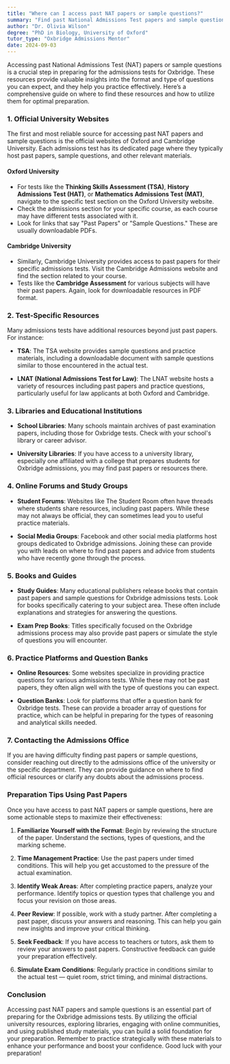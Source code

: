 ```yaml
---
title: "Where can I access past NAT papers or sample questions?"
summary: "Find past National Admissions Test papers and sample questions on the official Oxford and Cambridge University websites for effective test preparation."
author: "Dr. Olivia Wilson"
degree: "PhD in Biology, University of Oxford"
tutor_type: "Oxbridge Admissions Mentor"
date: 2024-09-03
---
```


Accessing past National Admissions Test (NAT) papers or sample questions is a crucial step in preparing for the admissions tests for Oxbridge. These resources provide valuable insights into the format and type of questions you can expect, and they help you practice effectively. Here’s a comprehensive guide on where to find these resources and how to utilize them for optimal preparation.

### 1. **Official University Websites**

The first and most reliable source for accessing past NAT papers and sample questions is the official websites of Oxford and Cambridge University. Each admissions test has its dedicated page where they typically host past papers, sample questions, and other relevant materials.

#### **Oxford University**
- For tests like the **Thinking Skills Assessment (TSA)**, **History Admissions Test (HAT)**, or **Mathematics Admissions Test (MAT)**, navigate to the specific test section on the Oxford University website.
- Check the admissions section for your specific course, as each course may have different tests associated with it.
- Look for links that say "Past Papers" or "Sample Questions." These are usually downloadable PDFs.

#### **Cambridge University**
- Similarly, Cambridge University provides access to past papers for their specific admissions tests. Visit the Cambridge Admissions website and find the section related to your course.
- Tests like the **Cambridge Assessment** for various subjects will have their past papers. Again, look for downloadable resources in PDF format.

### 2. **Test-Specific Resources**

Many admissions tests have additional resources beyond just past papers. For instance:

- **TSA**: The TSA website provides sample questions and practice materials, including a downloadable document with sample questions similar to those encountered in the actual test.
  
- **LNAT (National Admissions Test for Law)**: The LNAT website hosts a variety of resources including past papers and practice questions, particularly useful for law applicants at both Oxford and Cambridge.

### 3. **Libraries and Educational Institutions**

- **School Libraries**: Many schools maintain archives of past examination papers, including those for Oxbridge tests. Check with your school's library or career advisor.
  
- **University Libraries**: If you have access to a university library, especially one affiliated with a college that prepares students for Oxbridge admissions, you may find past papers or resources there.

### 4. **Online Forums and Study Groups**

- **Student Forums**: Websites like The Student Room often have threads where students share resources, including past papers. While these may not always be official, they can sometimes lead you to useful practice materials.
  
- **Social Media Groups**: Facebook and other social media platforms host groups dedicated to Oxbridge admissions. Joining these can provide you with leads on where to find past papers and advice from students who have recently gone through the process.

### 5. **Books and Guides**

- **Study Guides**: Many educational publishers release books that contain past papers and sample questions for Oxbridge admissions tests. Look for books specifically catering to your subject area. These often include explanations and strategies for answering the questions.

- **Exam Prep Books**: Titles specifically focused on the Oxbridge admissions process may also provide past papers or simulate the style of questions you will encounter.

### 6. **Practice Platforms and Question Banks**

- **Online Resources**: Some websites specialize in providing practice questions for various admissions tests. While these may not be past papers, they often align well with the type of questions you can expect.

- **Question Banks**: Look for platforms that offer a question bank for Oxbridge tests. These can provide a broader array of questions for practice, which can be helpful in preparing for the types of reasoning and analytical skills needed.

### 7. **Contacting the Admissions Office**

If you are having difficulty finding past papers or sample questions, consider reaching out directly to the admissions office of the university or the specific department. They can provide guidance on where to find official resources or clarify any doubts about the admissions process.

### Preparation Tips Using Past Papers

Once you have access to past NAT papers or sample questions, here are some actionable steps to maximize their effectiveness:

1. **Familiarize Yourself with the Format**: Begin by reviewing the structure of the paper. Understand the sections, types of questions, and the marking scheme.

2. **Time Management Practice**: Use the past papers under timed conditions. This will help you get accustomed to the pressure of the actual examination.

3. **Identify Weak Areas**: After completing practice papers, analyze your performance. Identify topics or question types that challenge you and focus your revision on those areas.

4. **Peer Review**: If possible, work with a study partner. After completing a past paper, discuss your answers and reasoning. This can help you gain new insights and improve your critical thinking.

5. **Seek Feedback**: If you have access to teachers or tutors, ask them to review your answers to past papers. Constructive feedback can guide your preparation effectively.

6. **Simulate Exam Conditions**: Regularly practice in conditions similar to the actual test — quiet room, strict timing, and minimal distractions.

### Conclusion

Accessing past NAT papers and sample questions is an essential part of preparing for the Oxbridge admissions tests. By utilizing the official university resources, exploring libraries, engaging with online communities, and using published study materials, you can build a solid foundation for your preparation. Remember to practice strategically with these materials to enhance your performance and boost your confidence. Good luck with your preparation!
    